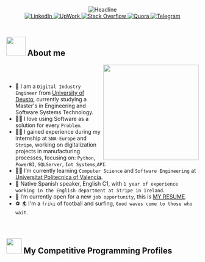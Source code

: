 <div align="center">
    <img src="https://readme-typing-svg.herokuapp.com?color=%236FDA44&size=32&center=true&vCenter=true&width=600&height=50&lines=Hi+there+I'm+Juan+Carlos+%F0%9F%91%8B;Digital+Industry+Engineer;Master's+Student+in+Software+Systems;Data+Science+Enthusiast;" alt="Headline" />
</div>
<div align="center">
    <a href="https://www.linkedin.com/in/juancarloscolongarcia/">
        <img src="https://img.shields.io/badge/Linkedin-0077b5?style=flat&logo=linkedin" alt="LinkedIn" />
    </a>
    <a href="https://www.upwork.com/freelancers/~0121ca7f3563e57c0b">
        <img src="https://img.shields.io/badge/Upwork-494949?style=flat&logo=upwork" alt="UpWork" />
    </a>
    <a href="https://stackoverflow.com/users/11837259/ahmed-fathy">
        <img src="https://img.shields.io/badge/Stack Overflow-f48024?style=flat&logo=stackoverflow&logoColor=white" alt="Stack Overflow" />
    </a>
    <a href="https://www.quora.com/profile/Ahmed-Fathy-616">
        <img src="https://img.shields.io/badge/Quora-B92B27?style=flat&logo=quora" alt="Quora" />
    </a>
    <a href="https://t.me/ahmedfathydev">
        <img src="https://img.shields.io/badge/Telegram-0088cc?style=flat&logo=telegram" alt="Telegram" />
    </a>
</div>
<div align="left">
    <br>

  
## <picture><img src = "https://github.com/7oSkaaa/7oSkaaa/blob/main/Images/about_me.gif?raw=true" width = 50px></picture> About me

<picture> <img align="right" src="https://github.com/7oSkaaa/7oSkaaa/blob/main/Images/Right_Side.gif?raw=true" width = 250px></picture>

<br><br>

- :school: I am a `Digital Industry Engineer` from [University of Deusto](https://www.deusto.es/es/inicio/), currently studying a Master's in Engineering and Software Systems Technology.
- :technologist: I love using Software as a solution for every `Problem`.
- :man_office_worker: I gained experience during my internship at `SNA-Europe` and `Stripe`, working on digitalization projects in manufacturing processes, focusing on: `Python`, `PowerBI`, `SQLServer`, `Iot Systems`,`API`.
- :student: I’m currently learning `Computer Science` and `Software Engineering` at [Universitat Politecnica of Valencia](https://www.upv.es).
- :lips: Native Spanish speaker, English C1, with `1 year of experience working in the English department at Stripe in Ireland`.
- :thinking: I’m currently open for a new `job opportunity`, this is [MY RESUME](http://lnkiy.in/Ahmed_Hossam_Resume).
- :soccer: :surfer: I'm a `friki` of football and surfing, `Good waves come to those who wait`.
<br>

## <picture> <img src="https://github.com/7oSkaaa/7oSkaaa/blob/main/Images/competitive_programming_profile.png?raw=true" width=40> </picture> My Competitive Programming Profiles

